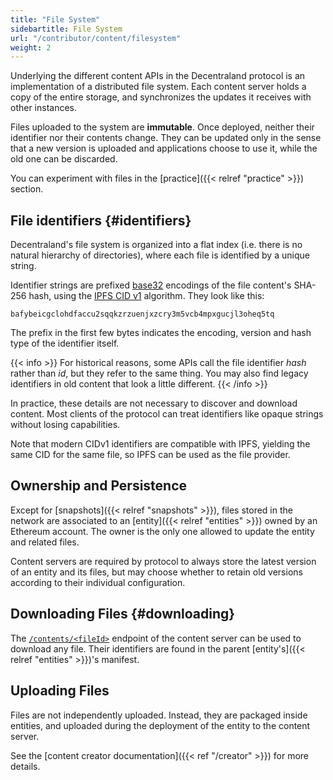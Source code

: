 ```yaml
---
title: "File System"
sidebartitle: File System
url: "/contributor/content/filesystem"
weight: 2
---
```


Underlying the different content APIs in the Decentraland protocol is an implementation of a distributed file system. Each content server holds a copy of the entire storage, and synchronizes the updates it receives with other instances.

Files uploaded to the system are **immutable**. Once deployed, neither their identifier
nor their contents change. They can be updated only in the sense that a new version is uploaded and
applications choose to use it, while the old one can be discarded.

You can experiment with files in the [practice]({{< relref "practice" >}}) section.

## File identifiers {#identifiers}

Decentraland's file system is organized into a flat index (i.e. there is no natural hierarchy
of directories), where each file is identified by a unique string.

Identifier strings are prefixed [base32](https://en.wikipedia.org/wiki/Base32) encodings of the file content's SHA-256 hash, using the [IPFS CID v1](https://docs.ipfs.tech/concepts/content-addressing/) algorithm. They look like this:

```
bafybeicgclohdfaccu2sqqkzrzuenjxzcry3m5vcb4mpxgucjl3oheq5tq
```

The prefix in the first few bytes indicates the encoding, version and hash type of the identifier itself.

{{< info >}}
For historical reasons, some APIs call the file identifier _hash_ rather than _id_, but they refer to the same thing. You may also find legacy identifiers in old content that look a little different.
{{< /info >}}

In practice, these details are not necessary to discover and download content. Most clients of the protocol can treat identifiers like opaque strings without losing capabilities.

Note that modern CIDv1 identifiers are compatible with IPFS, yielding the same CID for the same file, so IPFS can be used as the file provider.

## Ownership and Persistence

Except for [snapshots]({{< relref "snapshots" >}}), files stored in the network are associated to an [entity]({{< relref "entities" >}}) owned by an Ethereum account. The owner is the only one allowed to update the entity and related files.

Content servers are required by protocol to always store the latest version of an entity and its files, but may choose whether to retain old versions according to their individual configuration.

## Downloading Files {#downloading}

The [`/contents/<fileId>`](https://decentraland.github.io/catalyst-api-specs/#tag/Content-Server/operation/getContentFile) endpoint of the content server can be used to download any file. Their identifiers are found in the parent [entity's]({{< relref "entities" >}})'s manifest.

## Uploading Files

Files are not independently uploaded. Instead, they are packaged inside entities, and uploaded during the deployment of the entity to the content server.

See the [content creator documentation]({{< ref "/creator" >}}) for more details.